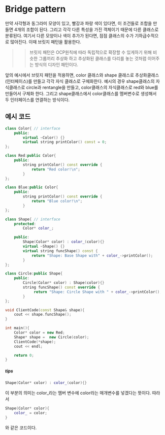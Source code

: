 # Bridge pattern
만약 사각형과 동그라미 모양이 있고, 빨강과 파랑 색이 있다면, 이 조건들로 조합을 만들면 4개의 조합이 된다. 그리고 각각 다른 특성을 가진 객체이기 때문에 다른 클래스로 분류된다. 여기서 다른 모양이나 색이 추가가 된다면, 점점 클래스의 수가 기하급수적으로 많아진다. 이때 브릿지 패턴을 활용한다.

>> 브릿지 패턴은 OCP원칙에 따라 독립적으로 확장할 수 있게하기 위해 비슷한 그룹끼리 추상화 하고 추상화된 클래스를 다리를 놓는 것처럼 이어주는 방식의 디자인 패턴이다. 

앞의 예시에서 브릿지 패턴을 적용하면, color 클래스와 shape 클래스로 추상화클래스(인터페이스)를 만들고 각각 자식 클래스로 구체화한다. 예시의 경우 shape클래스의 자식클래스로 circle과 rentangle을 만들고, color클래스의 자식클래스로 red와 blue를 만들어서 구체화 한다. 그리고 shape클래스에서 color클래스를 멤버변수로 생성해서 두 인터페이스를 연결하는 방식이다. 

## 예시 코드
```cpp
class Color{ // interface
    public:
        virtual ~Color() {}
        virtual string printColor() const = 0;
};

class Red:public Color{
    public:
        string printColor() const override {
            return "Red color!\n";
        }
};

class Blue:public Color{
    public:
        string printColor() const override {
            return "Blue color!\n";
        }
};

class Shape{ // interface
    protected:
        Color* color_;

    public:
        Shape(Color* color) : color_(color){}
        virtual ~Shape() {}
        virtual string funcShape() const {
            return "Shape: Base Shape with" + color_->printColor();
        }
};

class Circle:public Shape{
    public:
        Circle(Color* color) : Shape(color){}
        string funcShape() const override {
             return "Shape: Circle Shape with " + color_->printColor();
        }
};

void ClientCode(const Shape& shape){
    cout << shape.funcShape();
}

int main(){
    Color* color = new Red;
    Shape* shape =  new Circle(color);
    ClientCode(*shape);
    cout << endl;

    return 0;
}
```

##### tips
```cpp
Shape(Color* color) : color_(color){}
```
이 부분의 의미는 color_라는 멤버 변수에 color라는 매개변수를 넣겠다는 뜻이다. 따라서
```cpp
Shape(Color* color){
    color_ = color;
}
```
와 같은 코드이다.
